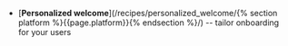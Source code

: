 * [**Personalized welcome**](/recipes/personalized_welcome/{% section platform %}{{page.platform}}{% endsection %}/) -- tailor onboarding for your users
